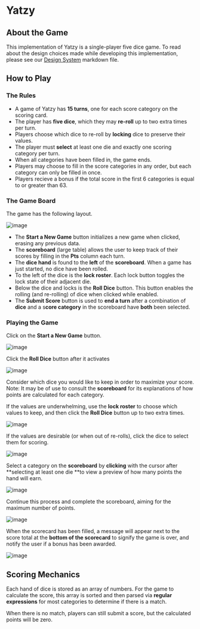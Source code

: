 # Yatzy

## About the Game

This implementation of Yatzy is a single-player five dice game. To read about the design choices made while developing this implementation, please see our [Design System](docs/design_sytem.md) markdown file.

## How to Play

### The Rules

- A game of Yatzy has **15 turns**, one for each score category on the scoring card.
- The player has **five dice**, which they may **re-roll** up to two extra times per turn.
- Players choose which dice to re-roll by **locking** dice to preserve their values.
- The player must **select** at least one die and exactly one scoring category per turn.
- When all categories have been filled in, the game ends.
- Players may choose to fill in the score categories in any order, but each category can only be filled in once.
- Players recieve a bonus if the total score in the first 6 categories is equal to or greater than 63.

### The Game Board

The game has the following layout.

![image](docs/assets/design_system/entiregame.jpg)

- The **Start a New Game** button initializes a new game when clicked, erasing any previous data.
- The **scoreboard** (large table) allows the user to keep track of their scores by filling in the **Pts** column each turn.
- The **dice hand** is found to the **left** of the **scoreboard**. When a game has just started, no dice have been rolled.
- To the left of the dice is the **lock roster**. Each lock button toggles the lock state of their adjacent die.
- Below the dice and locks is the **Roll Dice** button. This button enables the rolling (and re-rolling) of dice when clicked while enabled.
- The **Submit Score** button is used to **end a turn** after a combination of **dice** and a s**core category** in the scoreboard have **both** been selected.

### Playing the Game

Click on the **Start a New Game** button.

![image](docs/assets/design_system/game_1.gif)

Click the **Roll Dice** button after it activates

![image](docs/assets/design_system/game_2.gif)

Consider which dice you would like to keep in order to maximize your score. Note: It may be of use to consult the **scoreboard** for its explanations of how points are calculated for each category.

If the values are underwhelming, use the **lock roster** to choose which values to keep, and then click the **Roll Dice** button up to two extra times.

![image](docs/assets/design_system/dice_5.gif)

If the values are desirable (or when out of re-rolls), click the dice to select them for scoring.

![image](docs/assets/design_system/dice_3.gif)

Select a category on the **scoreboard** by **clicking** with the cursor after **selecting at least one die **to view a preview of how many points the hand will earn.

![image](docs/assets/design_system/scoring_1.gif)

Continue this process and complete the scoreboard, aiming for the maximum number of points.

![image](docs/assets/design_system/scoring_2.gif)

When the scorecard has been filled, a message will appear next to the score total at the **bottom of the scorecard** to signify the game is over, and notify the user if a bonus has been awarded.

![image](docs/assets/design_system/gameover.jpg)

## Scoring Mechanics

Each hand of dice is stored as an array of numbers. For the game to calculate the score, this array is sorted and then parsed via **regular expressions** for most categories to determine if there is a match.

When there is no match, players can still submit a score, but the calculated points will be zero.